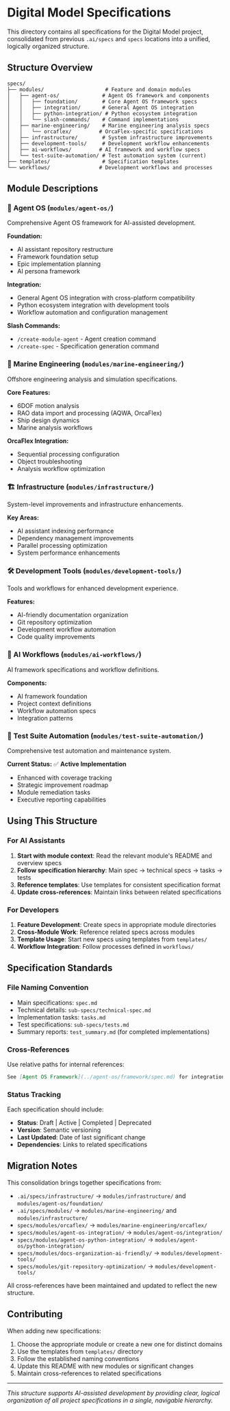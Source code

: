# Digital Model Specifications

This directory contains all specifications for the Digital Model project, consolidated from previous `.ai/specs` and `specs` locations into a unified, logically organized structure.

## Structure Overview

```
specs/
├── modules/                    # Feature and domain modules
│   ├── agent-os/              # Agent OS framework and components
│   │   ├── foundation/        # Core Agent OS framework specs
│   │   ├── integration/       # General Agent OS integration
│   │   ├── python-integration/ # Python ecosystem integration
│   │   └── slash-commands/    # Command implementations
│   ├── marine-engineering/    # Marine engineering analysis specs
│   │   └── orcaflex/         # OrcaFlex-specific specifications
│   ├── infrastructure/        # System infrastructure improvements
│   ├── development-tools/     # Development workflow enhancements
│   ├── ai-workflows/         # AI framework and workflow specs
│   └── test-suite-automation/ # Test automation system (current)
├── templates/                 # Specification templates
└── workflows/                # Development workflows and processes
```

## Module Descriptions

### 🤖 Agent OS (`modules/agent-os/`)
Comprehensive Agent OS framework for AI-assisted development.

**Foundation:**
- AI assistant repository restructure
- Framework foundation setup
- Epic implementation planning
- AI persona framework

**Integration:**
- General Agent OS integration with cross-platform compatibility
- Python ecosystem integration with development tools
- Workflow automation and configuration management

**Slash Commands:**
- `/create-module-agent` - Agent creation command
- `/create-spec` - Specification generation command

### 🚢 Marine Engineering (`modules/marine-engineering/`)
Offshore engineering analysis and simulation specifications.

**Core Features:**
- 6DOF motion analysis
- RAO data import and processing (AQWA, OrcaFlex)
- Ship design dynamics
- Marine analysis workflows

**OrcaFlex Integration:**
- Sequential processing configuration
- Object troubleshooting
- Analysis workflow optimization

### 🏗️ Infrastructure (`modules/infrastructure/`)
System-level improvements and infrastructure enhancements.

**Key Areas:**
- AI assistant indexing performance
- Dependency management improvements
- Parallel processing optimization
- System performance enhancements

### 🛠️ Development Tools (`modules/development-tools/`)
Tools and workflows for enhanced development experience.

**Features:**
- AI-friendly documentation organization
- Git repository optimization
- Development workflow automation
- Code quality improvements

### 🧠 AI Workflows (`modules/ai-workflows/`)
AI framework specifications and workflow definitions.

**Components:**
- AI framework foundation
- Project context definitions
- Workflow automation specs
- Integration patterns

### 🧪 Test Suite Automation (`modules/test-suite-automation/`)
Comprehensive test automation and maintenance system.

**Current Status:** ✅ **Active Implementation**
- Enhanced with coverage tracking
- Strategic improvement roadmap
- Module remediation tasks
- Executive reporting capabilities

## Using This Structure

### For AI Assistants
1. **Start with module context**: Read the relevant module's README and overview specs
2. **Follow specification hierarchy**: Main spec → technical specs → tasks → tests
3. **Reference templates**: Use templates for consistent specification format
4. **Update cross-references**: Maintain links between related specifications

### For Developers
1. **Feature Development**: Create specs in appropriate module directories
2. **Cross-Module Work**: Reference related specs across modules
3. **Template Usage**: Start new specs using templates from `templates/`
4. **Workflow Integration**: Follow processes defined in `workflows/`

## Specification Standards

### File Naming Convention
- Main specifications: `spec.md`
- Technical details: `sub-specs/technical-spec.md`
- Implementation tasks: `tasks.md`
- Test specifications: `sub-specs/tests.md`
- Summary reports: `test_summary.md` (for completed implementations)

### Cross-References
Use relative paths for internal references:
```markdown
See [Agent OS Framework](../agent-os/framework/spec.md) for integration details.
```

### Status Tracking
Each specification should include:
- **Status**: Draft | Active | Completed | Deprecated
- **Version**: Semantic versioning
- **Last Updated**: Date of last significant change
- **Dependencies**: Links to related specifications

## Migration Notes

This consolidation brings together specifications from:
- `.ai/specs/infrastructure/` → `modules/infrastructure/` and `modules/agent-os/foundation/`
- `.ai/specs/modules/` → `modules/marine-engineering/` and `modules/infrastructure/`
- `specs/modules/orcaflex/` → `modules/marine-engineering/orcaflex/`
- `specs/modules/agent-os-integration/` → `modules/agent-os/integration/`
- `specs/modules/agent-os-python-integration/` → `modules/agent-os/python-integration/`
- `specs/modules/docs-organization-ai-friendly/` → `modules/development-tools/`
- `specs/modules/git-repository-optimization/` → `modules/development-tools/`

All cross-references have been maintained and updated to reflect the new structure.

## Contributing

When adding new specifications:
1. Choose the appropriate module or create a new one for distinct domains
2. Use the templates from `templates/` directory
3. Follow the established naming conventions
4. Update this README with new modules or significant changes
5. Maintain cross-references to related specifications

---

*This structure supports AI-assisted development by providing clear, logical organization of all project specifications in a single, navigable hierarchy.*